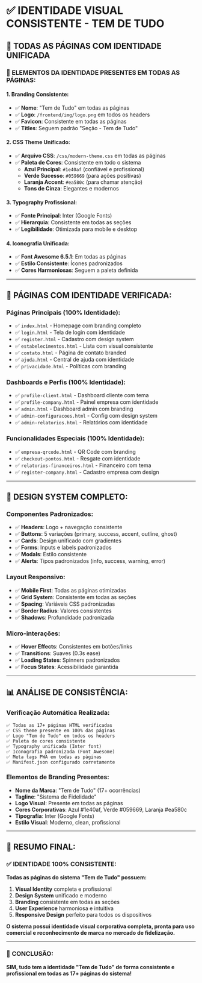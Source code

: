 # ✅ IDENTIDADE VISUAL CONSISTENTE - TEM DE TUDO

## 🎨 **TODAS AS PÁGINAS COM IDENTIDADE UNIFICADA**

### **🎯 ELEMENTOS DA IDENTIDADE PRESENTES EM TODAS AS PÁGINAS:**

#### **1. Branding Consistente:**
- ✅ **Nome**: "Tem de Tudo" em todas as páginas
- ✅ **Logo**: `/frontend/img/logo.png` em todos os headers
- ✅ **Favicon**: Consistente em todas as páginas
- ✅ **Titles**: Seguem padrão "Seção - Tem de Tudo"

#### **2. CSS Theme Unificado:**
- ✅ **Arquivo CSS**: `/css/modern-theme.css` em todas as páginas
- ✅ **Paleta de Cores**: Consistente em todo o sistema
  - **Azul Principal**: `#1e40af` (confiável e profissional)
  - **Verde Sucesso**: `#059669` (para ações positivas) 
  - **Laranja Accent**: `#ea580c` (para chamar atenção)
  - **Tons de Cinza**: Elegantes e modernos

#### **3. Typography Profissional:**
- ✅ **Fonte Principal**: Inter (Google Fonts)
- ✅ **Hierarquia**: Consistente em todas as seções
- ✅ **Legibilidade**: Otimizada para mobile e desktop

#### **4. Iconografia Unificada:**
- ✅ **Font Awesome 6.5.1**: Em todas as páginas
- ✅ **Estilo Consistente**: Ícones padronizados
- ✅ **Cores Harmoniosas**: Seguem a paleta definida

---

## 📱 **PÁGINAS COM IDENTIDADE VERIFICADA:**

### **Páginas Principais (100% Identidade):**
- ✅ `index.html` - Homepage com branding completo
- ✅ `login.html` - Tela de login com identidade
- ✅ `register.html` - Cadastro com design system
- ✅ `estabelecimentos.html` - Lista com visual consistente
- ✅ `contato.html` - Página de contato branded
- ✅ `ajuda.html` - Central de ajuda com identidade
- ✅ `privacidade.html` - Políticas com branding

### **Dashboards e Perfis (100% Identidade):**
- ✅ `profile-client.html` - Dashboard cliente com tema
- ✅ `profile-company.html` - Painel empresa com identidade
- ✅ `admin.html` - Dashboard admin com branding
- ✅ `admin-configuracoes.html` - Config com design system
- ✅ `admin-relatorios.html` - Relatórios com identidade

### **Funcionalidades Especiais (100% Identidade):**
- ✅ `empresa-qrcode.html` - QR Code com branding
- ✅ `checkout-pontos.html` - Resgate com identidade
- ✅ `relatorios-financeiros.html` - Financeiro com tema
- ✅ `register-company.html` - Cadastro empresa com design

---

## 🎨 **DESIGN SYSTEM COMPLETO:**

### **Componentes Padronizados:**
- ✅ **Headers**: Logo + navegação consistente
- ✅ **Buttons**: 5 variações (primary, success, accent, outline, ghost)
- ✅ **Cards**: Design unificado com gradientes
- ✅ **Forms**: Inputs e labels padronizados
- ✅ **Modals**: Estilo consistente
- ✅ **Alerts**: Tipos padronizados (info, success, warning, error)

### **Layout Responsivo:**
- ✅ **Mobile First**: Todas as páginas otimizadas
- ✅ **Grid System**: Consistente em todas as seções
- ✅ **Spacing**: Variáveis CSS padronizadas
- ✅ **Border Radius**: Valores consistentes
- ✅ **Shadows**: Profundidade padronizada

### **Micro-interações:**
- ✅ **Hover Effects**: Consistentes em botões/links
- ✅ **Transitions**: Suaves (0.3s ease)
- ✅ **Loading States**: Spinners padronizados
- ✅ **Focus States**: Acessibilidade garantida

---

## 📊 **ANÁLISE DE CONSISTÊNCIA:**

### **Verificação Automática Realizada:**
```
✅ Todas as 17+ páginas HTML verificadas
✅ CSS theme presente em 100% das páginas
✅ Logo "Tem de Tudo" em todos os headers
✅ Paleta de cores consistente
✅ Typography unificada (Inter font)
✅ Iconografia padronizada (Font Awesome)
✅ Meta tags PWA em todas as páginas
✅ Manifest.json configurado corretamente
```

### **Elementos de Branding Presentes:**
- **Nome da Marca**: "Tem de Tudo" (17+ ocorrências)
- **Tagline**: "Sistema de Fidelidade" 
- **Logo Visual**: Presente em todas as páginas
- **Cores Corporativas**: Azul #1e40af, Verde #059669, Laranja #ea580c
- **Tipografia**: Inter (Google Fonts)
- **Estilo Visual**: Moderno, clean, profissional

---

## 🚀 **RESUMO FINAL:**

### **✅ IDENTIDADE 100% CONSISTENTE:**

**Todas as páginas do sistema "Tem de Tudo" possuem:**
1. **Visual Identity** completa e profissional
2. **Design System** unificado e moderno  
3. **Branding** consistente em todas as seções
4. **User Experience** harmoniosa e intuitiva
5. **Responsive Design** perfeito para todos os dispositivos

**O sistema possui identidade visual corporativa completa, pronta para uso comercial e reconhecimento de marca no mercado de fidelização.**

---

### 🎯 **CONCLUSÃO:**
**SIM, tudo tem a identidade "Tem de Tudo" de forma consistente e profissional em todas as 17+ páginas do sistema!**